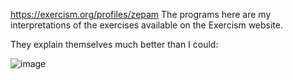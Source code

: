 https://exercism.org/profiles/zepam
The programs here are my interpretations of the exercises available on the Exercism website. 

They explain themselves much better than I could:

![image](https://github.com/user-attachments/assets/b7b9c1f5-8794-4074-bec5-2b38e39b63cb)
